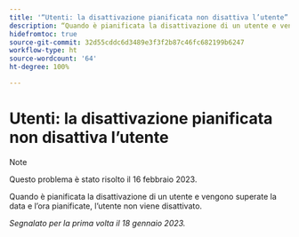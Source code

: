 ```yaml
---
title: '“Utenti: la disattivazione pianificata non disattiva l’utente”'
description: “Quando è pianificata la disattivazione di un utente e vengono superate la data e l’ora pianificate, l’utente non viene disattivato.”
hidefromtoc: true
source-git-commit: 32d55cddc6d3489e3f3f2b87c46fc682199b6247
workflow-type: ht
source-wordcount: '64'
ht-degree: 100%

---
```



# Utenti: la disattivazione pianificata non disattiva l’utente

>[!NOTE]
>
>Questo problema è stato risolto il 16 febbraio 2023.

Quando è pianificata la disattivazione di un utente e vengono superate la data e l’ora pianificate, l’utente non viene disattivato.

_Segnalato per la prima volta il 18 gennaio 2023._

